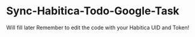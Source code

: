 # Sync-Habitica-Todo-Google-Task
Will fill later
Remember to edit the code with your Habitica UID and Token!